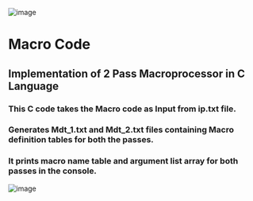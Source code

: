 ![image](https://user-images.githubusercontent.com/90123105/235095069-50c3201c-0cc0-4c6c-89dc-77fa185cc568.png)

# Macro Code
## Implementation of 2 Pass Macroprocessor in C Language
### This C code takes the Macro code as Input from ip.txt file.
### Generates Mdt_1.txt and Mdt_2.txt files containing Macro definition tables for both the passes.
### It prints macro name table and argument list array for both passes in the console.
![image](https://user-images.githubusercontent.com/90123105/233766535-1a182d71-dabb-4ad5-97bd-4a1e11368dc0.png)
